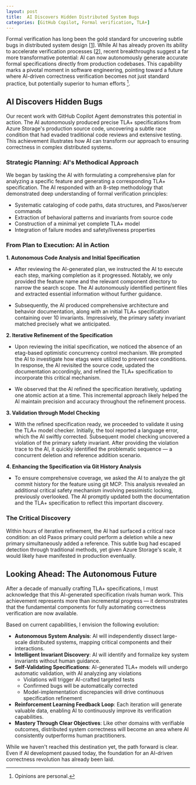 ```yaml
---
layout: post
title:  AI Discovers Hidden Distributed System Bugs
categories: [GitHub Copilot, Formal verification, TLA+]
---
```


Formal verification has long been the gold standard for uncovering subtle bugs in distributed system design [[1]]. While AI has already proven its ability to accelerate verification processes [[2]], recent breakthroughs suggest a far more transformative potential: AI can now autonomously generate accurate formal specifications directly from production codebases. This capability marks a pivotal moment in software engineering, pointing toward a future where AI-driven correctness verification becomes not just standard practice, but potentially superior to human efforts [^disclaimer].

## AI Discovers Hidden Bugs

Our recent work with GitHub Copilot Agent demonstrates this potential in action. The AI autonomously produced precise TLA+ specifications from Azure Storage's production source code, uncovering a subtle race condition that had evaded traditional code reviews and extensive testing. This achievement illustrates how AI can transform our approach to ensuring correctness in complex distributed systems.

### Strategic Planning: AI's Methodical Approach

We began by tasking the AI with formulating a comprehensive plan for analyzing a specific feature and generating a corresponding TLA+ specification. The AI responded with an 8-step methodology that demonstrated deep understanding of formal verification principles:

* Systematic cataloging of code paths, data structures, and Paxos/server commands
* Extraction of behavioral patterns and invariants from source code
* Construction of a minimal yet complete TLA+ model
* Integration of failure modes and safety/liveness properties

### From Plan to Execution: AI in Action

**1. Autonomous Code Analysis and Initial Specification**

  - After reviewing the AI-generated plan, we instructed the AI to execute each step, marking completion as it progressed. Notably, we only provided the feature name and the relevant component directory to narrow the search scope. The AI autonomously identified pertinent files and extracted essential information without further guidance.
  
  - Subsequently, the AI produced comprehensive architecture and behavior documentation, along with an initial TLA+ specification containing over 10 invariants. Impressively, the primary safety invariant matched precisely what we anticipated.

**2. Iterative Refinement of the Specification**

  - Upon reviewing the initial specification, we noticed the absence of an etag-based optimistic concurrency control mechanism. We prompted the AI to investigate how etags were utilized to prevent race conditions. In response, the AI revisited the source code, updated the documentation accordingly, and refined the TLA+ specification to incorporate this critical mechanism.

  - We observed that the AI refined the specification iteratively, updating one atomic action at a time. This incremental approach likely helped the AI maintain precision and accuracy throughout the refinement process.

**3. Validation through Model Checking**

  - With the refined specification ready, we proceeded to validate it using the TLA+ model checker. Initially, the tool reported a language error, which the AI swiftly corrected. Subsequent model checking uncovered a violation of the primary safety invariant. After providing the violation trace to the AI, it quickly identified the problematic sequence — a concurrent deletion and reference addition scenario.

**4. Enhancing the Specification via Git History Analysis**

  - To ensure comprehensive coverage, we asked the AI to analyze the git commit history for the feature using git MCP. This analysis revealed an additional critical safety mechanism involving pessimistic locking, previously overlooked. The AI promptly updated both the documentation and the TLA+ specification to reflect this important discovery.

### The Critical Discovery

Within hours of iterative refinement, the AI had surfaced a critical race condition: an old Paxos primary could perform a deletion while a new primary simultaneously added a reference. This subtle bug had escaped detection through traditional methods, yet given Azure Storage's scale, it would likely have manifested in production eventually.

## Looking Ahead: The Autonomous Future

After a decade of manually crafting TLA+ specifications, I must acknowledge that this AI-generated specification rivals human work. This achievement represents more than incremental progress — it demonstrates that the fundamental components for fully automating correctness verification are now available.

Based on current capabilities, I envision the following evolution:

* **Autonomous System Analysis**: AI will independently dissect large-scale distributed systems, mapping critical components and their interactions.
* **Intelligent Invariant Discovery**: AI will identify and formalize key system invariants without human guidance.
* **Self-Validating Specifications**: AI-generated TLA+ models will undergo automatic validation, with AI analyzing any violations
  * Violations will trigger AI-crafted targeted tests
  * Confirmed bugs will be automatically corrected
  * Model-implementation discrepancies will drive continuous specification refinement
* **Reinforcement Learning Feedback Loop**: Each iteration will generate valuable data, enabling AI to continuously improve its verification capabilities.
* **Mastery Through Clear Objectives**: Like other domains with verifiable outcomes, distributed system correctness will become an area where AI consistently outperforms human practitioners.

While we haven't reached this destination yet, the path forward is clear. Even if AI development paused today, the foundation for an AI-driven correctness revolution has already been laid.

[1]: https://lamport.azurewebsites.net/tla/industrial-use.html

[2]: https://zfhuang99.github.io/tla+/pluscal/chatgpt/2023/09/24/TLA-made-simple-with-chatgpt.html

[^disclaimer]: Opinions are personal.